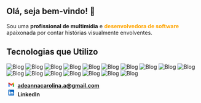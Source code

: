 ## Olá, seja bem-vindo! 👋

Sou uma <span style=" font-weight: bold;">profissional de multimídia</span> e <span style="color: orange; font-weight: bold;">desenvolvedora de software</span> apaixonada por contar histórias visualmente envolventes.

## Tecnologias que Utilizo
![Blog](https://img.shields.io/badge/Adobe%20Photoshop-31A8FF?style=for-the-badge&logo=Adobe%20Photoshop&logoColor=black) ![Blog](https://img.shields.io/badge/Adobe%20Illustrator-FF9A00?style=for-the-badge&logo=adobe%20illustrator&logoColor=white) ![Blog](https://img.shields.io/badge/HTML5-E34F26?style=for-the-badge&logo=html5&logoColor=white) ![Blog](https://img.shields.io/badge/CSS3-1572B6?style=for-the-badge&logo=css3&logoColor=white) ![Blog](https://img.shields.io/badge/JavaScript-323330?style=for-the-badge&logo=javascript&logoColor=F7DF1E) ![Blog](https://img.shields.io/badge/Python-3776AB?style=for-the-badge&logo=python&logoColor=white) ![Blog](https://img.shields.io/badge/Figma-F24E1E?style=for-the-badge&logo=figma&logoColor=white) ![Blog](https://img.shields.io/badge/GitHub-100000?style=for-the-badge&logo=github&logoColor=white) ![Blog](https://img.shields.io/badge/Visual_Studio_Code-0078D4?style=for-the-badge&logo=visual%20studio%20code&logoColor=white) ![Blog](https://img.shields.io/badge/-Behance-blue?style=for-the-badge&logo=behance&logoColor=white) ![Blog](https://img.shields.io/badge/Dribbble-EA4C89?style=for-the-badge&logo=dribbble&logoColor=white) ![Blog](https://img.shields.io/badge/mac%20os-000000?style=for-the-badge&logo=apple&logoColor=white) ![Blog](https://img.shields.io/badge/Windows-0078D6?style=for-the-badge&logo=windows&logoColor=white) ![Blog](https://img.shields.io/badge/Wordpress-21759B?style=for-the-badge&logo=wordpress&logoColor=white) ![Blog](https://img.shields.io/badge/Adobe%20after%20affects-CF96FD?style=for-the-badge&logo=Adobe%20after%20effects&logoColor=393665) ![Blog](https://img.shields.io/badge/Adobe%20Premiere%20Pro-9999FF?style=for-the-badge&logo=Adobe%20Premiere%20Pro&logoColor=white) ![Blog](https://img.shields.io/badge/Microsoft_Office-D83B01?style=for-the-badge&logo=microsoft-office&logoColor=white)


<svg width="25px" height="15px" viewBox="0 -31.5 256 256" version="1.1" xmlns="http://www.w3.org/1999/xlink" preserveAspectRatio="xMidYMid" preserveAspectRatio="xMidYMid"><g><path d="M58.1818182,192.049515 L58.1818182,93.1404244 L27.5066233,65.0770089 L0,49.5040608 L0,174.59497 C0,184.253152 7.82545455,192.049515 17.4545455,192.049515 L58.1818182,192.049515 Z" fill="#4285F4"></path><path d="M197.818182,192.049515 L238.545455,192.049515 C248.203636,192.049515 256,184.224061 256,174.59497 L256,49.5040608 L224.844415,67.3422767 L197.818182,93.1404244 L197.818182,192.049515 Z" fill="#34A853"></path><polygon fill="#EA4335" points="58.1818182 93.1404244 54.0077618 54.4932827 58.1818182 17.5040608 128 69.8676972 197.818182 17.5040608 202.487488 52.4960089 197.818182 93.1404244 128 145.504061"></polygon><path d="M197.818182,17.5040608 L197.818182,93.1404244 L256,49.5040608 L256,26.2313335 C256,4.64587897 231.36,-7.65957557 214.109091,5.28587897 L197.818182,17.5040608 Z" fill="#FBBC04"></path><path d="M0,49.5040608 L26.7588051,69.5731646 L58.1818182,93.1404244 L58.1818182,17.5040608 L41.8909091,5.28587897 C24.6109091,-7.65957557 0,4.64587897 0,26.2313335 L0,49.5040608 Z" fill="#C5221F"></path></g>
</svg> **adeannacarolina.a@gmail.com**  
<svg width="25px" height="20px" viewBox="0 0 16 16" xmlns="http://www.w3.org/2000/svg" fill="none"><path fill="#0A66C2" d="M12.225 12.225h-1.778V9.44c0-.664-.012-1.519-.925-1.519-.926 0-1.068.724-1.068 1.47v2.834H6.676V6.498h1.707v.783h.024c.348-.594.996-.95 1.684-.925 1.802 0 2.135 1.185 2.135 2.728l-.001 3.14zM4.67 5.715a1.037 1.037 0 01-1.032-1.031c0-.566.466-1.032 1.032-1.032.566 0 1.031.466 1.032 1.032 0 .566-.466 1.032-1.032 1.032zm.889 6.51h-1.78V6.498h1.78v5.727zM13.11 2H2.885A.88.88 0 002 2.866v10.268a.88.88 0 00.885.866h10.226a.882.882 0 00.889-.866V2.865a.88.88 0 00-.889-.864z"/></svg> **LinkedIn**  
